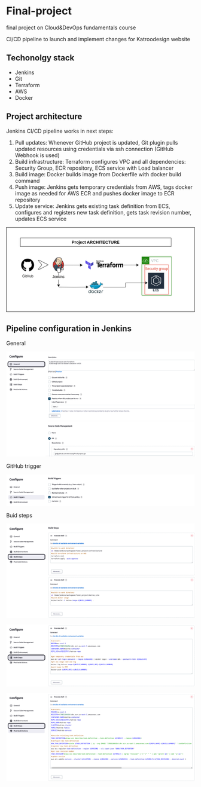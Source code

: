 # Final-project
final project on Cloud&amp;DevOps fundamentals course

CI/CD pipeline to launch and implement changes for Katroodesign website

## Techonolgy stack

- Jenkins
- Git
- Terraform
- AWS
- Docker

## Project architecture

Jenkins CI/CD pipeline works in next steps:

1. Pull updates: Whenever GitHub project is updated, Git plugin pulls updated resources using credentials via ssh connection (GitHub Webhook is used)
2. Build infrastructure: Terraform configures VPC and all dependencies: Security Group, ECR repository, ECS service with Load balancer
3. Build image: Docker builds image from Dockerfile with docker build command
4. Push image: Jenkins gets temporary credentials from AWS, tags docker image as needed for AWS ECR and pushes docker image to ECR repository
5. Update service: Jenkins gets existing task definition from ECS, configures and registers new task definition, gets task revision number, updates ECS service

![Alt text](<pics_for_readme/Final_project.drawio (3).png>)

## Pipeline configuration in Jenkins

General

![Alt text](<pics_for_readme/Screenshot from 2023-08-31 13-32-53.png>)

GitHub trigger

![Alt text](<pics_for_readme/Screenshot from 2023-08-31 13-28-12.png>)

Buid steps

![Alt text](<pics_for_readme/Screenshot from 2023-08-31 13-29-21.png>)

![Alt text](<pics_for_readme/Screenshot from 2023-08-31 13-29-43.png>)

![Alt text](<pics_for_readme/Screenshot from 2023-08-31 13-30-04.png>)

